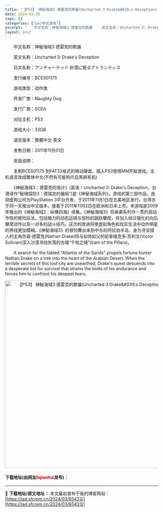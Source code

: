 ```yaml
---
title: "【PS3】 神秘海域3 德雷克的欺骗(Uncharted 3 Drake&#039;s Deception) 中英文合版"
date: 2024-03-28
tags: []
categories: ["ps3中文游戏"]
excerpt: "　　中文名称：神秘海域3 德雷克的欺骗 　　英文名称：Uncharted 3: Drake&#039;s Deception 　　日文名称：アンチャーテッド 砂漠に眠るアトランティス 　　发行编号：BCES01175 　　游戏类型：动作类 　　开发厂商：Naughty Dog 　　发行厂商：SCEA &hellip;"
layout: post
---
```


 <p>　　中文名称：神秘海域3 德雷克的欺骗</p> <p>　　英文名称：Uncharted 3: Drake&#39;s Deception</p> <p>　　日文名称：アンチャーテッド 砂漠に眠るアトランティス</p> <p>　　发行编号：BCES01175</p> <p>　　游戏类型：动作类</p> <p>　　开发厂商：Naughty Dog</p> <p>　　发行厂商：SCEA</p> <p>　　对应主机：PS3</p> <p>　　游戏大小：33GB</p> <p>　　语言版本：繁體中文 英文</p> <p>　　发售日期：2011年11月01日</p> <p>　　安装说明：</p> <p>　　复制BCES01175 到FAT32格式的移动硬盘。插入PS3使用MM开始游戏。主机语言改成繁体中文(不然有可能狗爪后黑屏死机)</p> <p>　　《神秘海域3：德雷克的诡计》(英语：Uncharted 3: Drake&#39;s Deception，台港译作&ldquo;秘境探险3：德瑞克的骗局&rdquo;)是《神秘海域系列》。游戏的第三部作品，由顽皮狗公司为PlayStation 3平台开发，于2011年11月1日在北美地区发行，台湾亦于同一天推出中文版本，接着于2011年11月2日在欧洲和日本上市。本游戏是2009年推出的《神秘海域2：纵横四海》续集。《神秘海域3》将承袭系列作一贯的高动作性的冒险玩法，包括魄力的动态运镜与惊险的跳跃攀爬，并加入经过强化的向后攀爬动作以及一对多的战斗技巧。这次的改进将使虚拟角色和现实生活中动作明星的界线更加模糊。《神秘海域3》的冒险舞台来到中东的阿拉伯半岛，身为寻宝猎人的主角奈森‧德雷克(Nathan Drake)将与如师如父的前辈维克多‧苏利文(Victor Sullivan)深入沙漠寻找失落的古城&ldquo;千柱之城&rdquo;(Iram of the Pillars)。</p> <p>　　A search for the fabled &quot;Atlantis of the Sands&quot; propels fortune hunter Nathan Drake on a trek into the heart of the Arabian Desert. When the terrible secrets of this lost city are unearthed, Drake&#39;s quest descends into a desperate bid for survival that strains the limits of his endurance and forces him to confront his deepest fears.</p> <p align="center"><img align="" border="0" src="https://lad.sfcrom.cn/wp-content/uploads/2024/03/20240328_66050e8614b3a.jpg" width="615" alt="【PS3】 神秘海域3 德雷克的欺骗(Uncharted 3 Drake&amp;#039;s Deception) 中英文合版" /></p> <p><h4>下载地址(由网友<font color="red">liqianhui</font>发布)：</h4></p> 

---
📖 **下载地址/原文地址：** 本文最初发布于我的博客网站：[https://lad.sfcrom.cn/2024/03/65433/](https://lad.sfcrom.cn/2024/03/65433/)

